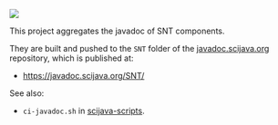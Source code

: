 [![](https://github.com/morphonets/SNT-javadoc/actions/workflows/build.yml/badge.svg)](https://github.com/morphonets/SNT-javadoc/actions/workflows/build.yml)

This project aggregates the javadoc of SNT components.

They are built and pushed to the `SNT` folder of the
[javadoc.scijava.org](https://github.com/scijava/javadoc.scijava.org)
repository, which is published at:

* https://javadoc.scijava.org/SNT/

See also:

* `ci-javadoc.sh` in [scijava-scripts](https://github.com/scijava/scijava-scripts).
